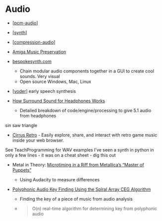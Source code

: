Audio
=====

* [[pcm-audio]]
* [[synth]]
* [[compression-audio]]
* [Amiga Music Preservation](http://amp.dascene.net/home.php)

* [bespokesynth.com](https://www.bespokesynth.com/)
    * Chain modular audio components together in a GUI to create cool sounds. Very visual
    * Open source Windows, Mac, Linux


* [[voder]] early speech synthesis
* [How Surround Sound for Headphones Works](https://hajo.me/blog/2014/12/28/how-surround-sound-for-headphones-works/)
    * Detailed breakdown of code/engine/processing to give 5.1 audio from headphones

sin
saw
triangle

* [Cirrus Retro](https://cirrusretro.com/) - Easily explore, share, and interact with retro game music inside your web browser. 

See TeachProgramming for WAV examples
I've seen a synth in python in only a few lines - it was on a cheat sheet - dig this out

* Metal in Theory: [Microtiming in a Riff from Metallica’s “Master of Puppets”](https://metalintheory.com/metallica-master-of-puppets/)
    * Using Audacity to measure differences


* [Polyphonic Audio Key Finding Using the Spiral Array CEG Algorithm](https://ieeexplore.ieee.org/document/1521350)
    * Finding the key of a piece of music from audio analysis
    * > O(n) real-time algorithm for determining key from polyphonic audio


[//begin]: # "Autogenerated link references for markdown compatibility"
[pcm-audio]: pcm-audio.md "PCM Audio"
[synth]: synth.md "Synth"
[compression-audio]: compression-audio.md "Compression Audio"
[voder]: voder.md "Voder"
[//end]: # "Autogenerated link references"